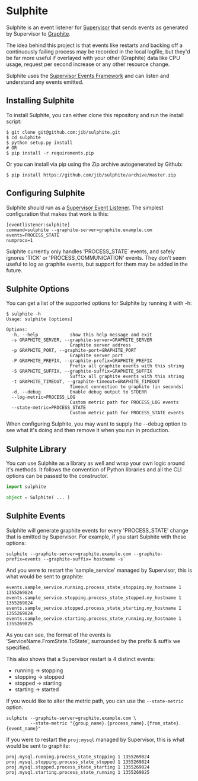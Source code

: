 Sulphite
========

Sulphite is an event listener for [Supervisor][supervisor] that sends events as generated 
by Supervisor to [Graphite][graphite].

The idea behind this project is that events like restarts and backing off a continuously
failing process may be recorded in the local logfile, but they'd be far more useful if
overlayed with your other (Graphite) data like CPU usage, request per second increase or
any other resource change.

Sulphite uses the [Supervisor Events Framework][supervisor_events] and can listen and
understand any events emitted.


Installing Sulphite
-------------------

To install Sulphite, you can either clone this repository and run the install script:

```
$ git clone git@github.com:jib/sulphite.git
$ cd sulphite
$ python setup.py install
# OR
$ pip install -r requirements.pip
```

Or you can install via pip using the Zip archive autogenerated by Github:

```
$ pip install https://github.com/jib/sulphite/archive/master.zip
```

Configuring Sulphite
--------------------

Sulphite should run as a [Supervisor Event Listener][supervisor_events]. The simplest
configuration that makes that work is this:

```
[eventlistener:sulphite]
command=sulphite --graphite-server=graphite.example.com
events=PROCESS_STATE
numprocs=1
```

Sulphite currently only handles 'PROCESS_STATE` events, and safely ignores 'TICK'
or 'PROCESS_COMMUNICATION' events. They don't seem useful to log as graphite events,
but support for them may be added in the future.

Sulphite Options 
----------------

You can get a list of the supported options for Sulphite by running it with -h:

```
$ sulphite -h
Usage: sulphite [options]

Options:
  -h, --help            show this help message and exit
  -s GRAPHITE_SERVER, --graphite-server=GRAPHITE_SERVER
                        Graphite server address
  -p GRAPHITE_PORT, --graphite-port=GRAPHITE_PORT
                        Graphite server port
  -P GRAPHITE_PREFIX, --graphite-prefix=GRAPHITE_PREFIX
                        Prefix all graphite events with this string
  -S GRAPHITE_SUFFIX, --graphite-suffix=GRAPHITE_SUFFIX
                        Suffix all graphite events with this string
  -t GRAPHITE_TIMEOUT, --graphite-timeout=GRAPHITE_TIMEOUT
                        Timeout connection to graphite (in seconds)
  -d, --debug           Enable debug output to STDERR
  --log-metric=PROCESS_LOG
                        Custom metric path for PROCESS_LOG events
  --state-metric=PROCESS_STATE
                        Custom metric path for PROCESS_STATE events
```

When configuring Sulphite, you may want to supply the --debug option to
see what it's doing and then remove it when you run in production.

Sulphite Library 
----------------

You can use Sulphite as a library as well and wrap your own logic around
it's methods. It follows the convention of Python libraries and all the
CLI options can be passed to the constructor.

```python
import sulphite

object = Sulphite( ... )
```

Sulphite Events 
---------------

Sulphite will generate graphite events for every 'PROCESS_STATE' change that
is emitted by Supervisor. For example, if you start Sulphite with these options:

```
sulphite --graphite-server=graphite.example.com --graphite-prefix=events --graphite-suffix=`hostname -s`
```

And you were to restart the 'sample_service' managed by Supervisor, this is what
would be sent to graphite:

```
events.sample_service.running.process_state_stopping.my_hostname 1 1355269824
events.sample_service.stopping.process_state_stopped.my_hostname 1 1355269824
events.sample_service.stopped.process_state_starting.my_hostname 1 1355269824
events.sample_service.starting.process_state_running.my_hostname 1 1355269825
```

As you can see, the format of the events is 'ServiceName.FromState.ToState', surrounded
by the prefix & suffix we specified.

This also shows that a Supervisor restart is 4 distinct events:
* running -> stopping
* stopping -> stopped
* stopped -> starting
* starting -> started

If you would like to alter the metric path, you can use the `--state-metric` option.

```
sulphite --graphite-server=graphite.example.com \
         --state-metric "{group_name}.{process_name}.{from_state}.{event_name}"
```

If you were to restart the `proj:mysql` managed by Supervisor, this is what
would be sent to graphite:

```
proj.mysql.running.process_state_stopping 1 1355269824
proj.mysql.stopping.process_state_stopped 1 1355269824
proj.mysql.stopped.process_state_starting 1 1355269824
proj.mysql.starting.process_state_running 1 1355269825
```

[supervisor]: https://github.com/Supervisor/supervisor
[supervisor_events]: http://supervisord.org/events.html
[graphite]: https://github.com/graphite-project/graphite-web
